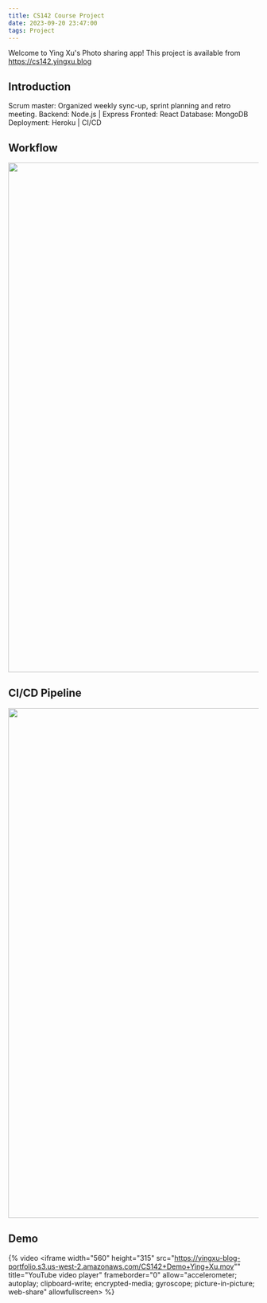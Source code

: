 ```yaml
---
title: CS142 Course Project
date: 2023-09-20 23:47:00
tags: Project
---
```

Welcome to Ying Xu's Photo sharing app!
This project is available from https://cs142.yingxu.blog

## Introduction

Scrum master: Organized weekly sync-up, sprint planning and retro meeting.
Backend: Node.js | Express
Fronted: React
Database: MongoDB
Deployment: Heroku | CI/CD


## Workflow

[//]: # (![image]&#40;CS142-Diagram.png&#41;)
<img src="CS142-Diagram.png" width="1024px"/>

## CI/CD Pipeline

<img src="Pipeline.jpg" width="1024px"/>


## Demo
{% video <iframe width="560" height="315" src="https://yingxu-blog-portfolio.s3.us-west-2.amazonaws.com/CS142+Demo+Ying+Xu.mov"" title="YouTube video player" frameborder="0" allow="accelerometer; autoplay; clipboard-write; encrypted-media; gyroscope; picture-in-picture; web-share" allowfullscreen></iframe> %}